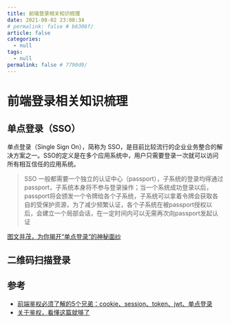 ```yaml
---
title: 前端登录相关知识梳理
date: 2021-08-02 23:08:34
# permalink: false # b6306f/
article: false
categories: 
  - null
tags: 
  - null
permalink: false # 7790d9/
---
```

# 前端登录相关知识梳理



## 单点登录（SSO）

单点登录（Single Sign On），简称为 SSO，是目前比较流行的企业业务整合的解决方案之一。SSO的定义是在多个应用系统中，用户只需要登录一次就可以访问所有相互信任的应用系统。
> SSO 一般都需要一个独立的认证中心（passport），子系统的登录均得通过passport，子系统本身将不参与登录操作；当一个系统成功登录以后，passport将会颁发一个令牌给各个子系统，子系统可以拿着令牌会获取各自的受保护资源，为了减少频繁认证，各个子系统在被passport授权以后，会建立一个局部会话，在一定时间内可以无需再次向passport发起认证


[图文并茂，为你揭开“单点登录“的神秘面纱](https://juejin.cn/post/6844904038555729927)


## 二维码扫描登录


## 参考

- [前端鉴权必须了解的5个兄弟：cookie、session、token、jwt、单点登录](https://juejin.cn/post/6898630134530752520)
- [关于鉴权，看懂这篇就够了](https://mp.weixin.qq.com/s/qBizMF4MwcX4ORU_nrVUmg)